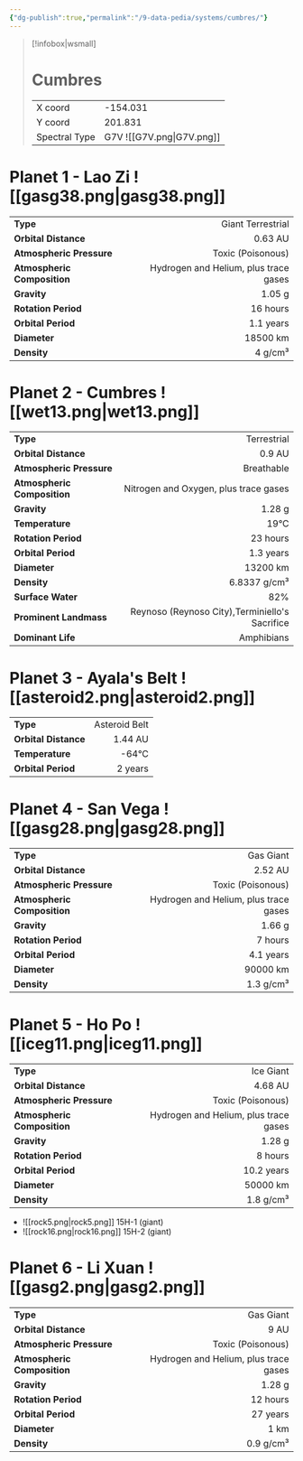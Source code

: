 ```yaml
---
{"dg-publish":true,"permalink":"/9-data-pedia/systems/cumbres/"}
---
```


> [!infobox|wsmall]
> # Cumbres
> | | |
> | - | - |
> | X coord | -154.031 |
> | Y coord| 201.831 |
> | Spectral Type | G7V ![[G7V.png\|G7V.png]] |

# Planet 1 - Lao Zi ![[gasg38.png\|gasg38.png]]
|                             |                           |
| --------------------------- | -------------------------:|
| **Type**                    |             Giant Terrestrial |
| **Orbital Distance**        |   0.63 AU |
| **Atmospheric Pressure**    |       Toxic (Poisonous) |
| **Atmospheric Composition** |      Hydrogen and Helium, plus trace gases |
| **Gravity**                 |        1.05 g |
| **Rotation Period**         |  16 hours |
| **Orbital Period** | 1.1 years |
| **Diameter**                |      18500 km | 
| **Density**                 |    4 g/cm³ |





# Planet 2 - Cumbres ![[wet13.png\|wet13.png]]
|                             |                           |
| --------------------------- | -------------------------:|
| **Type**                    |             Terrestrial |
| **Orbital Distance**        |   0.9 AU |
| **Atmospheric Pressure**    |       Breathable |
| **Atmospheric Composition** |      Nitrogen and Oxygen, plus trace gases |
| **Gravity**                 |        1.28 g |
| **Temperature**             |    19°C |
| **Rotation Period**         |  23 hours |
| **Orbital Period** | 1.3 years |
| **Diameter**                |      13200 km | 
| **Density**                 |    6.8337 g/cm³ |
| **Surface Water**           |           82% | 
| **Prominent Landmass**      |         Reynoso (Reynoso City),Terminiello's Sacrifice | 
| **Dominant Life**           |         Amphibians |





# Planet 3 - Ayala's Belt ![[asteroid2.png\|asteroid2.png]]
|                             |                           |
| --------------------------- | -------------------------:|
| **Type**                    |             Asteroid Belt |
| **Orbital Distance**        |   1.44 AU |
| **Temperature**             |    -64°C |
| **Orbital Period** | 2 years |





# Planet 4 - San Vega ![[gasg28.png\|gasg28.png]]
|                             |                           |
| --------------------------- | -------------------------:|
| **Type**                    |             Gas Giant |
| **Orbital Distance**        |   2.52 AU |
| **Atmospheric Pressure**    |       Toxic (Poisonous) |
| **Atmospheric Composition** |      Hydrogen and Helium, plus trace gases |
| **Gravity**                 |        1.66 g |
| **Rotation Period**         |  7 hours |
| **Orbital Period** | 4.1 years |
| **Diameter**                |      90000 km | 
| **Density**                 |    1.3 g/cm³ |





# Planet 5 - Ho Po ![[iceg11.png\|iceg11.png]]
|                             |                           |
| --------------------------- | -------------------------:|
| **Type**                    |             Ice Giant |
| **Orbital Distance**        |   4.68 AU |
| **Atmospheric Pressure**    |       Toxic (Poisonous) |
| **Atmospheric Composition** |      Hydrogen and Helium, plus trace gases |
| **Gravity**                 |        1.28 g |
| **Rotation Period**         |  8 hours |
| **Orbital Period** | 10.2 years |
| **Diameter**                |      50000 km | 
| **Density**                 |    1.8 g/cm³ |



- ![[rock5.png\|rock5.png]] 15H-1 (giant)
- ![[rock16.png\|rock16.png]] 15H-2 (giant)


# Planet 6 - Li Xuan ![[gasg2.png\|gasg2.png]]
|                             |                           |
| --------------------------- | -------------------------:|
| **Type**                    |             Gas Giant |
| **Orbital Distance**        |   9 AU |
| **Atmospheric Pressure**    |       Toxic (Poisonous) |
| **Atmospheric Composition** |      Hydrogen and Helium, plus trace gases |
| **Gravity**                 |        1.28 g |
| **Rotation Period**         |  12 hours |
| **Orbital Period** | 27 years |
| **Diameter**                |      1 km | 
| **Density**                 |    0.9 g/cm³ |






